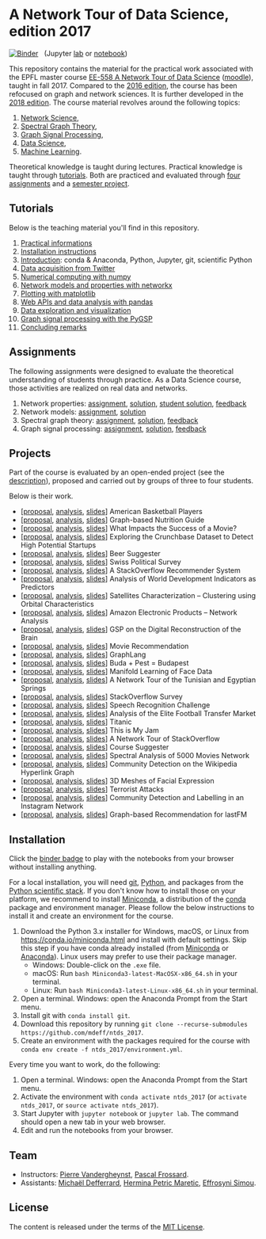 # A Network Tour of Data Science, edition 2017

[![Binder](https://mybinder.org/badge.svg)][binder_lab]
&nbsp; (Jupyter [lab][binder_lab] or [notebook][binder_notebook])

[binder_lab]: https://mybinder.org/v2/gh/mdeff/ntds_2017/outputs?urlpath=lab
[binder_notebook]: https://mybinder.org/v2/gh/mdeff/ntds_2017/outputs?urlpath=tree

This repository contains the material for the practical work associated with the EPFL
master course [EE-558 A Network Tour of Data Science][epfl] ([moodle]), taught
in fall 2017. Compared to the [2016 edition], the course has been refocused
on graph and network sciences. It is further developed in the [2018 edition].
The course material revolves around the following topics:

1. [Network Science](https://en.wikipedia.org/wiki/Network_science),
1. [Spectral Graph Theory](https://en.wikipedia.org/wiki/Spectral_graph_theory),
1. [Graph Signal Processing](https://arxiv.org/abs/1211.0053),
1. [Data Science](https://en.wikipedia.org/wiki/Data_science),
1. [Machine Learning](https://en.wikipedia.org/wiki/Machine_learning).

Theoretical knowledge is taught during lectures.
Practical knowledge is taught through [tutorials](#tutorials).
Both are practiced and evaluated through [four assignments](#assignments) and a [semester project](#projects).

[epfl]: http://edu.epfl.ch/coursebook/en/a-network-tour-of-data-science-EE-558
[moodle]: http://moodle.epfl.ch/course/view.php?id=15299
[2016 edition]: https://github.com/mdeff/ntds_2016
[2018 edition]: https://github.com/mdeff/ntds_2018

## Tutorials

Below is the teaching material you'll find in this repository.

1. [Practical informations][practical_info]
1. [Installation instructions](#installation)
1. [Introduction][d01]: conda & Anaconda, Python, Jupyter, git, scientific Python
1. [Data acquisition from Twitter][d02]
1. [Numerical computing with numpy][d03]
1. [Network models and properties with networkx][d04]
1. [Plotting with matplotlib][d05]
1. [Web APIs and data analysis with pandas][d06]
1. [Data exploration and visualization][d07]
1. [Graph signal processing with the PyGSP][d08]
1. [Concluding remarks][conclusion]

[practical_info]: https://github.com/mdeff/ntds_2017/blob/outputs/slides/ntds_labs.pdf
[conclusion]: https://github.com/mdeff/ntds_2017/raw/outputs/slides/ntds_conclusion.pdf

[d01]: https://nbviewer.jupyter.org/github/mdeff/ntds_2017/blob/outputs/demos/01_introduction.ipynb
[d02]: https://nbviewer.jupyter.org/github/mdeff/ntds_2017/blob/outputs/demos/02_data_acquisition_twitter.ipynb
[d03]: https://nbviewer.jupyter.org/github/mdeff/ntds_2017/blob/outputs/demos/03_numpy.ipynb
[d04]: https://nbviewer.jupyter.org/github/mdeff/ntds_2017/blob/outputs/demos/04_networkx.ipynb
[d05]: https://nbviewer.jupyter.org/github/mdeff/ntds_2017/blob/outputs/demos/05_matplotlib.ipynb
[d06]: https://nbviewer.jupyter.org/github/mdeff/ntds_2017/blob/outputs/demos/06_webapi_pandas.ipynb
[d07]: https://nbviewer.jupyter.org/github/mdeff/ntds_2017/blob/outputs/demos/07_data_exploration_and_visualisation.ipynb
[d08]: https://nbviewer.jupyter.org/github/mdeff/ntds_2017/blob/outputs/demos/08_pygsp.ipynb

## Assignments

The following assignments were designed to evaluate the theoretical understanding of students through practice.
As a Data Science course, those activities are realized on real data and networks.

1. Network properties: [assignment][a01], [solution][a01s1], [student solution][a01s2], [feedback][a01fb]
1. Network models: [assignment][a02], [solution][a02s]
1. Spectral graph theory: [assignment][a03], [solution][a03s], [feedback][a03fb]
1. Graph signal processing: [assignment][a04], [solution][a04s], [feedback][a04fb]

[a01]: https://nbviewer.jupyter.org/github/mdeff/ntds_2017/blob/outputs/assignments/01_network_properties.ipynb
[a01s1]: https://nbviewer.jupyter.org/github/mdeff/ntds_2017/blob/outputs/assignments/01_solution_ersi.ipynb
[a01s2]: https://nbviewer.jupyter.org/github/mdeff/ntds_2017/blob/outputs/assignments/01_solution_florian.ipynb
[a01fb]: https://nbviewer.jupyter.org/github/mdeff/ntds_2017/blob/outputs/assignments/01_feedback.ipynb
[a02]: https://nbviewer.jupyter.org/github/mdeff/ntds_2017/blob/outputs/assignments/02_network_models.ipynb
[a02s]: https://nbviewer.jupyter.org/github/mdeff/ntds_2017/blob/outputs/assignments/02_solution.ipynb
[a03]: https://nbviewer.jupyter.org/github/mdeff/ntds_2017/blob/outputs/assignments/03_spectral_graph_theory.ipynb
[a03s]: https://nbviewer.jupyter.org/github/mdeff/ntds_2017/blob/outputs/assignments/03_solution.ipynb
[a03fb]: https://nbviewer.jupyter.org/github/mdeff/ntds_2017/blob/outputs/assignments/03_feedback.ipynb
[a04]: https://nbviewer.jupyter.org/github/mdeff/ntds_2017/blob/outputs/assignments/04_graph_signal_processing.ipynb
[a04s]: https://nbviewer.jupyter.org/github/mdeff/ntds_2017/blob/outputs/assignments/04_solution.ipynb
[a04fb]: https://nbviewer.jupyter.org/github/mdeff/ntds_2017/blob/outputs/assignments/04_feedback.ipynb

## Projects

Part of the course is evaluated by an open-ended project (see the [description][projects]),
proposed and carried out by groups of three to four students.

[projects]: https://github.com/mdeff/ntds_2017/raw/outputs/slides/ntds_projects.pdf

Below is their work.

* [[proposal][01p], [analysis][01r], [slides][01s]] American Basketball Players
* [[proposal][02p], [analysis][02r], [slides][02s]] Graph-based Nutrition Guide
* [[proposal][03p], [analysis][03r], [slides][03s]] What Impacts the Success of a Movie?
* [[proposal][04p], [analysis][04r], [slides][04s]] Exploring the Crunchbase Dataset to Detect High Potential Startups
* [[proposal][05p], [analysis][05r], [slides][05s]] Beer Suggester
* [[proposal][06p], [analysis][06r], [slides][06s]] Swiss Political Survey
* [[proposal][07p], [analysis][07r], [slides][07s]] A StackOverflow Recommender System
* [[proposal][08p], [analysis][08r], [slides][08s]] Analysis of World Development Indicators as Predictors
* [[proposal][09p], [analysis][09r], [slides][09s]] Satellites Characterization – Clustering using Orbital Characteristics
* [[proposal][10p], [analysis][10r], [slides][10s]] Amazon Electronic Products – Network Analysis
* [[proposal][11p], [analysis][11r], [slides][11s]] GSP on the Digital Reconstruction of the Brain
* [[proposal][12p], [analysis][12r], [slides][12s]] Movie Recommendation
* [[proposal][13p], [analysis][13r], [slides][13s]] GraphLang
* [[proposal][14p], [analysis][14r], [slides][14s]] Buda + Pest = Budapest
* [[proposal][15p], [analysis][15r], [slides][15s]] Manifold Learning of Face Data
* [[proposal][16p], [analysis][16r], [slides][16s]] A Network Tour of the Tunisian and Egyptian Springs
* [[proposal][17p], [analysis][17r], [slides][17s]] StackOverflow Survey
* [[proposal][18p], [analysis][18r], [slides][18s]] Speech Recognition Challenge
* [[proposal][19p], [analysis][19r], [slides][19s]] Analysis of the Elite Football Transfer Market
* [[proposal][20p], [analysis][20r], [slides][20s]] Titanic
* [[proposal][21p], [analysis][21r], [slides][21s]] This is My Jam
* [[proposal][22p], [analysis][22r], [slides][22s]] A Network Tour of StackOverflow
* [[proposal][23p], [analysis][23r], [slides][23s]] Course Suggester
* [[proposal][24p], [analysis][24r], [slides][24s]] Spectral Analysis of 5000 Movies Network
* [[proposal][25p], [analysis][25r], [slides][25s]] Community Detection on the Wikipedia Hyperlink Graph
* [[proposal][26p], [analysis][26r], [slides][26s]] 3D Meshes of Facial Expression
* [[proposal][27p], [analysis][27r], [slides][27s]] Terrorist Attacks
* [[proposal][28p], [analysis][28r], [slides][28s]] Community Detection and Labelling in an Instagram Network
* [[proposal][29p], [analysis][29r], [slides][29s]] Graph-based Recommendation for lastFM

[01p]: projects/proposals/basketball_players.pdf
[02p]: projects/proposals/nutrition_guide.pdf
[03p]: projects/proposals/movie_success.pdf
[04p]: projects/proposals/crunchbase_startups.pdf
[05p]: projects/proposals/beer_suggester.pdf
[06p]: projects/proposals/swiss_politics.pdf
[07p]: projects/proposals/stackoverflow_recommendation.pdf
[08p]: projects/proposals/countries_development.pdf
[09p]: projects/proposals/satellites.pdf
[10p]: projects/proposals/amazon_products.pdf
[11p]: projects/proposals/brain_network.pdf
[12p]: projects/proposals/movie_recommendation.pdf
[13p]: projects/proposals/graphlang.pdf
[14p]: projects/proposals/road_network.pdf
[15p]: projects/proposals/face_manifold.pdf
[16p]: projects/proposals/arab_springs.pdf
[17p]: projects/proposals/stackoverflow_survey.pdf
[18p]: projects/proposals/speech_recognition.pdf
[19p]: projects/proposals/football_transfers.pdf
[20p]: projects/proposals/titanic.pdf
[21p]: projects/proposals/jam.pdf
[22p]: projects/proposals/stackoverflow_network.pdf
[23p]: projects/proposals/course_suggester.pdf
[24p]: projects/proposals/movie_network.pdf
[25p]: projects/proposals/wikipedia_hyperlink.pdf
[26p]: projects/proposals/facial_expression.pdf
[27p]: projects/proposals/terrorist_attacks.pdf
[28p]: projects/proposals/instagram_community.pdf
[29p]: projects/proposals/lastfm_recommendation.pdf

[01s]: projects/slides/basketball_players.pdf
[02s]: projects/slides/nutrition_guide.pdf
[03s]: projects/slides/movie_success.pdf
[04s]: projects/slides/crunchbase_startups.pdf
[05s]: projects/slides/beer_suggester.pdf
[06s]: projects/slides/swiss_politics.pdf
[07s]: projects/slides/stackoverflow_recommendation.pdf
[08s]: projects/slides/countries_development.pdf
[09s]: projects/slides/satellites.pdf
[10s]: projects/slides/amazon_products.pdf
[11s]: projects/slides/brain_network.pdf
[12s]: projects/slides/movie_recommendation.pdf
[13s]: projects/slides/graphlang.pdf
[14s]: projects/slides/road_network.pdf
[15s]: projects/slides/face_manifold.pdf
[16s]: projects/slides/arab_springs.pdf
[17s]: projects/slides/stackoverflow_survey.pdf
[18s]: projects/slides/speech_recognition.pdf
[19s]: projects/slides/football_transfers.pdf
[20s]: projects/slides/titanic.pdf
[21s]: projects/slides/jam.pdf
[22s]: projects/slides/stackoverflow_network.pdf
[23s]: projects/slides/course_suggester.pdf
[24s]: projects/slides/movie_network.pdf
[25s]: projects/slides/wikipedia_hyperlink.pdf
[26s]: projects/slides/facial_expression.pdf
[27s]: projects/slides/terrorist_attacks.pdf
[28s]: projects/slides/instagram_community.pdf
[29s]: projects/slides/lastfm_recommendation.pdf

[01r]: projects/reports/basketball_players
[02r]: projects/reports/nutrition_guide
[03r]: projects/reports/movie_success
[04r]: projects/reports/crunchbase_startups
[05r]: projects/reports/beer_suggester
[06r]: projects/reports/swiss_politics
[07r]: projects/reports/stackoverflow_recommendation
[08r]: projects/reports/countries_development
[09r]: projects/reports/satellites
[10r]: projects/reports/amazon_products
[11r]: projects/reports/brain_network
[12r]: projects/reports/movie_recommendation
[13r]: projects/reports/graphlang
[14r]: projects/reports/road_network
[15r]: projects/reports/face_manifold
[16r]: projects/reports/arab_springs
[17r]: projects/reports/stackoverflow_survey
[18r]: projects/reports/speech_recognition
[19r]: projects/reports/football_transfers
[20r]: https://github.com/zifeo/Titanic
[21r]: projects/reports/jam
[22r]: projects/reports/stackoverflow_network
[23r]: projects/reports/course_suggester
[24r]: projects/reports/movie_network
[25r]: projects/reports/wikipedia_hyperlink
[26r]: projects/reports/facial_expression
[27r]: projects/reports/terrorist_attacks
[28r]: projects/reports/instagram_community
[29r]: projects/reports/lastfm_recommendation

## Installation

Click the [binder badge][binder_lab] to play with the notebooks from your
browser without installing anything.

For a local installation, you will need [git], [Python], and packages from the
[Python scientific stack][scipy]. If you don't know how to install those on
your platform, we recommend to install [Miniconda], a distribution of the
[conda] package and environment manager. Please follow the below instructions
to install it and create an environment for the course.

1. Download the Python 3.x installer for Windows, macOS, or Linux from
   <https://conda.io/miniconda.html> and install with default settings. Skip
   this step if you have conda already installed (from [Miniconda] or
   [Anaconda]). Linux users may prefer to use their package manager.
   * Windows: Double-click on the `.exe` file.
   * macOS: Run `bash Miniconda3-latest-MacOSX-x86_64.sh` in your terminal.
   * Linux: Run `bash Miniconda3-latest-Linux-x86_64.sh` in your terminal.
1. Open a terminal. Windows: open the Anaconda Prompt from the Start menu.
1. Install git with `conda install git`.
1. Download this repository by running
   `git clone --recurse-submodules https://github.com/mdeff/ntds_2017`.
1. Create an environment with the packages required for the course with
   `conda env create -f ntds_2017/environment.yml`.

Every time you want to work, do the following:

1. Open a terminal. Windows: open the Anaconda Prompt from the Start menu.
1. Activate the environment with `conda activate ntds_2017`
   (or `activate ntds_2017`, or `source activate ntds_2017`).
1. Start Jupyter with `jupyter notebook` or `jupyter lab`. The command should
   open a new tab in your web browser.
1. Edit and run the notebooks from your browser.

[git]: https://git-scm.com
[python]: https://www.python.org
[scipy]: https://www.scipy.org
[anaconda]: https://anaconda.org
[miniconda]: https://conda.io/miniconda.html
[conda]: https://conda.io
[conda-forge]: https://conda-forge.org

## Team

* Instructors:
[Pierre Vandergheynst](https://people.epfl.ch/pierre.vandergheynst),
[Pascal Frossard](https://people.epfl.ch/pascal.frossard).
* Assistants:
[Michaël Defferrard](http://deff.ch),
[Hermina Petric Maretic](https://people.epfl.ch/hermina.petricmaretic),
[Effrosyni Simou](https://people.epfl.ch/effrosyni.simou).

## License

The content is released under the terms of the [MIT License](LICENSE.txt).
